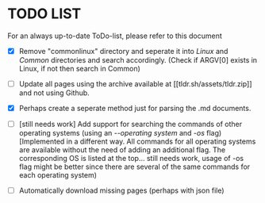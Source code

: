 # TODO LIST
For an always up-to-date ToDo-list, please refer to this document 

- [x] Remove "commonlinux" directory and seperate it into *Linux* and *Common* directories and search accordingly. (Check if ARGV[0] exists in Linux, if not then search in Common)

- [ ] Update all pages using the archive available at [[tldr.sh/assets/tldr.zip]] and not using Github.

- [x] Perhaps create a seperate method just for parsing the .md documents.

- [ ] [still needs work] Add support for searching the commands of other operating systems (using an *--operating system* and *-os* flag) [Implemented in a different way. All commands for all operating systems are available without the need of adding an additional flag. The corresponding OS is listed at the top... still needs work, usage of -os flag might be better since there are several of the same commands for each operating system)

- [ ] Automatically download missing pages (perhaps with json file)


